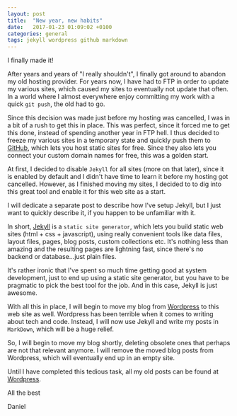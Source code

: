 ```yaml
---
layout: post
title:  "New year, new habits"
date:   2017-01-23 01:09:02 +0100
categories: general
tags: jekyll wordpress github markdown
---
```



I finally made it!

After years and years of "I really shouldn't", I finally got around to abandon
my old hosting provider. For years now, I have had to FTP in order to update my
various sites, which caused my sites to eventually not update that often. In a
world where I almost everywhere enjoy committing my work with a quick `git push`,
the old had to go.

Since this decision was made just before my hosting was cancelled, I was in a bit
of a rush to get this in place. This was perfect, since it forced me to get this
done, instead of spending another year in FTP hell. I thus decided to freeze my
various sites in a temporary state and quickly push them to [GitHub](http://github.com),
which lets you host static sites for free. Since they also lets you connect your
custom domain names for free, this was a golden start.

At first, I decided to disable `Jekyll` for all sites (more on that later), since
it is enabled by default and I didn't have time to learn it before my hosting got
cancelled. However, as I finished moving my sites, I decided to to dig into this
great tool and enable it for this web site as a start.

I will dedicate a separate post to describe how I've setup Jekyll, but I just want
to quickly describe it, if you happen to be unfamiliar with it.

In short, [Jekyll](http://jekyllrb.com) is a `static site generator`, which lets
you build static web sites (html + css + javascript), using really convenient
tools like data files, layout files, pages, blog posts, custom collections etc.
It's nothing less than amazing and the resulting pages are lightning fast, since
there's no backend or database...just plain files.

It's rather ironic that I've spent so much time getting good at system development,
just to end up using a static site generator, but you have to be pragmatic to pick
the best tool for the job. And in this case, Jekyll is just awesome.

With all this in place, I will begin to move my blog from [Wordpress](http://danielsaidi.wordpress.com)
to this web site as well. Wordpress has been terrible when it comes to writing
about tech and code. Instead, I will now use Jekyll and write my posts in `MarkDown`,
which will be a huge relief.

So, I will begin to move my blog shortly, deleting obsolete ones that perhaps are
not that relevant anymore. I will remove the moved blog posts from Wordpress, which
will eventually end up in an empty site.

Until I have completed this tedious task, all my old posts can be found at [Wordpress](http://danielsaidi.wordpress.com).

All the best

Daniel